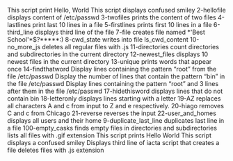 This script print Hello, World
This script displays confused smiley
2-hellofile displays content of /etc/passwd
3-twofiles prints the content of two files
4-lastlines print last 10 lines in a file
5-firstlines prints first 10 lines in a file
6-third_line displays third line of the file
7-file creates file named \*\'Best School\'\*$\?\*\*\*\*\*:)
8-cwd_state writes into file ls_cwd_content
10-no_more_js deletes all regular files with .js 
11-directories count directories and subdirectories in the current directory
12-newest_files displays 10 newest files in the current directory
13-unique prints words that appear once
14-findthatword Display lines containing the pattern “root” from the file /etc/passwd
Display the number of lines that contain the pattern “bin” in the file /etc/passwd
Display lines containing the pattern “root” and 3 lines after them in the file /etc/passwd
17-hidethisword displays lines that do not contain bin
18-letteronly displays lines starting with a letter
19-AZ replaces all characters A and c from input to Z and e respectively.
20-hiago removes C and c from Chicago
21-reverse reverses the input
22-user_and_homes displays all users and their home
9-duplicate_last_line duplicates last line in a file
100-empty_casks finds empty files in directories and subdirectories
lists all files with .gif extension
This script prints Hello World
This script displays a confused smiley
Displays third line of iacta
script that creates a file
deletes files with .js extension

